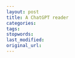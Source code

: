 ```yaml
---
layout: post
title: A ChatGPT reader
categories:
tags:
stopwords:
last_modified:
original_url: 
---
```


<!--more-->

